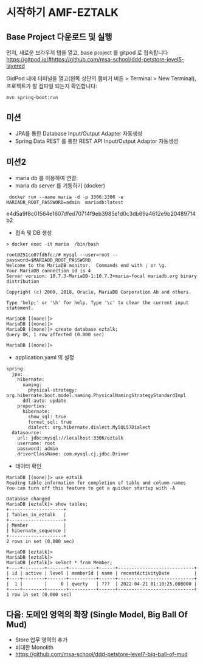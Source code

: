 # 시작하기 AMF-EZTALK

## Base Project 다운로드 및 실행
먼저, 새로운 브라우저 탭을 열고, base project 를 gitpod 로 접속합니다
https://gitpod.io/#https://github.com/msa-school/ddd-petstore-level5-layered

GidPod 내에 터미널을 열고(왼쪽 상단의 햄버거 버튼 > Terminal > New Terminal), 프로젝트가 잘 컴파일 되는지 확인합니다:
```
mvn spring-boot:run
```

## 미션
- JPA를 통한 Database Input/Output Adapter 자동생성
- Spring Data REST 를 통한 REST API Input/Output Adaptor 자동생성

## 미션2
- maria db 를 이용하여 연결:
- maria db server 를 기동하기 (docker)
```
 docker run --name maria -d -p 3306:3306 -e MARIADB_ROOT_PASSWORD=admin  mariadb:latest 
```
e4d5a9f8c01564e1607dfed70714f9eb3985e1d0c3db69a4612e9b20489714b2
- 접속 및 DB 생성
```
> docker exec -it maria  /bin/bash

root@251ce07fd6fc:/# mysql --user=root --password=$MARIADB_ROOT_PASSWORD
Welcome to the MariaDB monitor.  Commands end with ; or \g.
Your MariaDB connection id is 4
Server version: 10.7.3-MariaDB-1:10.7.3+maria~focal mariadb.org binary distribution

Copyright (c) 2000, 2018, Oracle, MariaDB Corporation Ab and others.

Type 'help;' or '\h' for help. Type '\c' to clear the current input statement.

MariaDB [(none)]> 
MariaDB [(none)]> 
MariaDB [(none)]> create database eztalk;
Query OK, 1 row affected (0.000 sec)

MariaDB [(none)]> 

```
- application.yaml 의 설정
```
spring:
  jpa:
    hibernate:
      naming:
        physical-strategy: org.hibernate.boot.model.naming.PhysicalNamingStrategyStandardImpl
      ddl-auto: update
    properties:
      hibernate:
        show_sql: true
        format_sql: true
        dialect: org.hibernate.dialect.MySQL57Dialect
  datasource:
    url: jdbc:mysql://localhost:3306/eztalk
    username: root
    password: admin
    driverClassName: com.mysql.cj.jdbc.Driver
```
- 데이터 확인
```
MariaDB [(none)]> use eztalk
Reading table information for completion of table and column names
You can turn off this feature to get a quicker startup with -A

Database changed
MariaDB [eztalk]> show tables;
+--------------------+
| Tables_in_eztalk   |
+--------------------+
| Member             |
| hibernate_sequence |
+--------------------+
2 rows in set (0.000 sec)

MariaDB [eztalk]> 
MariaDB [eztalk]> 
MariaDB [eztalk]> select * from Member;
+----+--------+-------+----------+------+----------------------------+
| id | active | level | memberId | name | recentActivityDate         |
+----+--------+-------+----------+------+----------------------------+
|  1 |        |     0 | qwerty   | ???  | 2022-04-21 01:10:25.000000 |
+----+--------+-------+----------+------+----------------------------+
1 row in set (0.000 sec)

```

## 다음: 도메인 영역의 확장 (Single Model, Big Ball Of Mud)
- Store 업무 영역의 추가
- 비대한 Monolith
- https://github.com/msa-school/ddd-petstore-level7-big-ball-of-mud